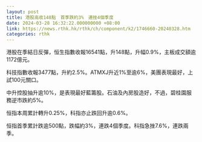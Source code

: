 ```yaml
---
layout: post
title: 港股高收148點　首季跌約3%　連挫4個季度
date: 2024-03-28 16:32:22.000000000 +08:00
link: https://news.rthk.hk/rthk/ch/component/k2/1746660-20240328.htm
categories: rthk
---
```


港股在季結日反彈，恒生指數收報16541點，升148點，升幅0.9%，主板成交額逾1172億元。

科技指數收報3477點，升約2.5%。ATMXJ升近1%至逾6%，美團表現最好，上試100元關口。

中升控股抽升逾10%，是表現最好藍籌股。石油及內房股造好，不過，碧桂園服務逆市跌約5%。

恒指本周累計轉升0.25%，科指亦止跌回升逾0.6%。

恒指首季累計跌逾500點，跌幅約3%，連跌4個季度。科指急挫7.6%，連跌兩季。

